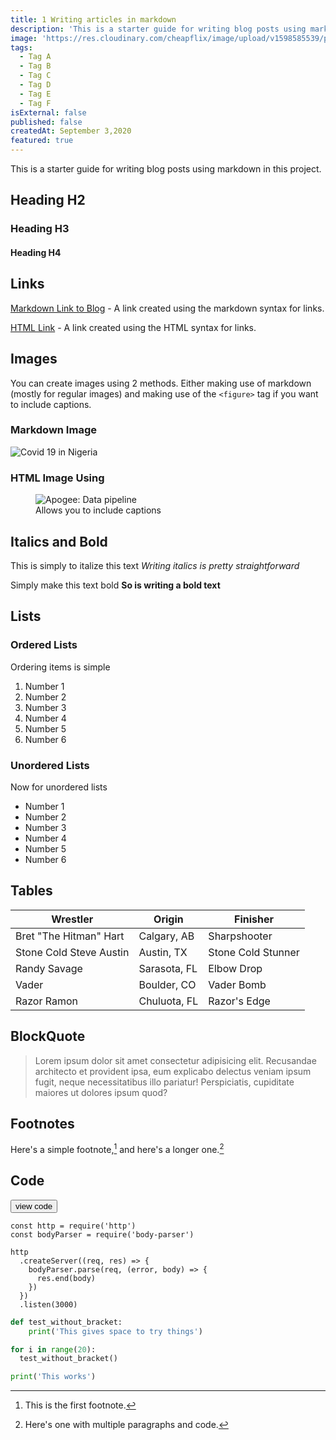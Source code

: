 ```yaml
---
title: 1 Writing articles in markdown
description: 'This is a starter guide for writing blog posts using markdown in this project.'
image: 'https://res.cloudinary.com/cheapflix/image/upload/v1598585539/projects-images/covid-19-rt_2.png'
tags:
  - Tag A
  - Tag B
  - Tag C
  - Tag D
  - Tag E
  - Tag F
isExternal: false
published: false
createdAt: September 3,2020
featured: true
---
```


This is a starter guide for writing blog posts using markdown in this project.

## Heading H2

### Heading H3

#### Heading H4

## Links

[Markdown Link to Blog](/articles) - A link created using the markdown syntax for links.

<a href="/articles">HTML Link</a> - A link created using the HTML syntax for links.

## Images

You can create images using 2 methods. Either making use of markdown (mostly for regular images) and making use of the `<figure>` tag if you want to include captions.

### Markdown Image

![Covid 19 in Nigeria](https://res.cloudinary.com/cheapflix/image/upload/v1598577796/projects-images/Nigeria-against-covid-19_4.png)

### HTML Image Using <figure>

<figure>
  <img src="https://res.cloudinary.com/cheapflix/image/upload/v1598585539/projects-images/covid-19-rt_2.png" alt="Apogee: Data pipeline">
  <figcaption>Allows you to include captions</figcaption>
</figure>

## Italics and Bold

This is simply to italize this text _Writing italics is pretty straightforward_

Simply make this text bold **So is writing a bold text**

## Lists

### Ordered Lists

Ordering items is simple

1. Number 1
2. Number 2
3. Number 3
4. Number 4
5. Number 5
6. Number 6

### Unordered Lists

Now for unordered lists

- Number 1
- Number 2
- Number 3
- Number 4
- Number 5
- Number 6

## Tables

| Wrestler                | Origin       | Finisher           |
| ----------------------- | ------------ | ------------------ |
| Bret "The Hitman" Hart  | Calgary, AB  | Sharpshooter       |
| Stone Cold Steve Austin | Austin, TX   | Stone Cold Stunner |
| Randy Savage            | Sarasota, FL | Elbow Drop         |
| Vader                   | Boulder, CO  | Vader Bomb         |
| Razor Ramon             | Chuluota, FL | Razor's Edge       |

## BlockQuote

> Lorem ipsum dolor sit amet consectetur adipisicing elit. Recusandae architecto et provident ipsa, eum explicabo delectus veniam ipsum fugit, neque necessitatibus illo pariatur! Perspiciatis, cupiditate maiores ut dolores ipsum quod?

## Footnotes

Here's a simple footnote,[^1] and here's a longer one.[^bignote]

## Code

<button class="code-toggle">view code</button>
<!-- <icon-twitter class="w-5 h-5"></icon-twitter> -->

```js{1,5}[server.js]
const http = require('http')
const bodyParser = require('body-parser')

http
  .createServer((req, res) => {
    bodyParser.parse(req, (error, body) => {
      res.end(body)
    })
  })
  .listen(3000)
```

```python
def test_without_bracket:
    print('This gives space to try things')

for i in range(20):
  test_without_bracket()

print('This works')
```

[^1]: This is the first footnote.
[^bignote]: Here's one with multiple paragraphs and code.
